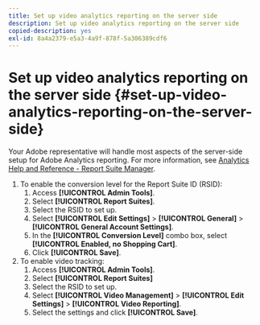 ```yaml
---
title: Set up video analytics reporting on the server side
description: Set up video analytics reporting on the server side
copied-description: yes
exl-id: 8a4a2379-e5a3-4a9f-878f-5a306389cdf6
---
```

# Set up video analytics reporting on the server side {#set-up-video-analytics-reporting-on-the-server-side}

 Your Adobe representative will handle most aspects of the server-side setup for Adobe Analytics reporting. For more information, see [Analytics Help and Reference - Report Suite Manager](https://microsite.omniture.com/t2/help/en_US/reference/#Report_Suite_Manager). 
1. To enable the conversion level for the Report Suite ID (RSID):
   1. Access **[!UICONTROL Admin Tools]**.
   1. Select **[!UICONTROL Report Suites]**.
   1. Select the RSID to set up.
   1. Select **[!UICONTROL Edit Settings]** > **[!UICONTROL General]** > **[!UICONTROL General Account Settings]**.
   1. In the **[!UICONTROL Conversion Level]** combo box, select **[!UICONTROL Enabled, no Shopping Cart]**.
   1. Click **[!UICONTROL Save]**.
1. To enable video tracking:
   1. Access **[!UICONTROL Admin Tools]**.
   1. Select **[!UICONTROL Report Suites]**
   1. Select the RSID to set up.
   1. Select **[!UICONTROL Video Management]** > **[!UICONTROL Edit Settings]** > **[!UICONTROL Video Reporting]**.
   1. Select the settings and click **[!UICONTROL Save]**.
